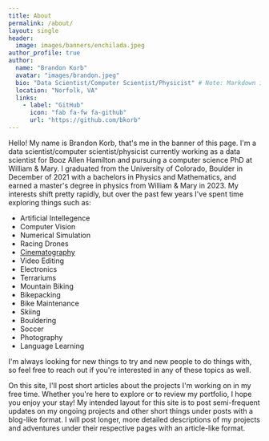 ```yaml
---
title: About
permalink: /about/
layout: single
header:
  image: images/banners/enchilada.jpeg
author_profile: true
author:
  name: "Brandon Korb"
  avatar: "images/brandon.jpeg"
  bio: "Data Scientist/Computer Scientist/Physicist" # Note: Markdown is allowed
  location: "Norfolk, VA"
  links:
    - label: "GitHub"
      icon: "fab fa-fw fa-github"
      url: "https://github.com/bkorb"
---
```


Hello!  My name is Brandon Korb, that's me in the banner of this page.  I'm a data scientist/computer scientist/physicist currently working as a data scientist for Booz Allen Hamilton and pursuing a computer science PhD at William & Mary.  I graduated from the University of Colorado, Boulder in December of 2021 with a bachelors in Physics and Mathematics, and earned a master's degree in physics from William & Mary in 2023.  My interests shift pretty rapidly, but over the past few years I've spent time exploring things such as:
 - Artificial Intellegence
 - Computer Vision
 - Numerical Simulation
 - Racing Drones
 - [Cinematography](/tags/#cinematography)
 - Video Editing
 - Electronics
 - Terrariums
 - Mountain Biking
 - Bikepacking
 - Bike Maintenance
 - Skiing
 - Bouldering
 - Soccer
 - Photography
 - Language Learning

I'm always looking for new things to try and new people to do things with, so feel free to reach out if you're interested in any of these topics as well.

On this site, I'll post short articles about the projects I'm working on in my free time. Whether you're here to explore or to review my portfolio, I hope you enjoy your stay!  My intended layout for this site is to post semi-frequent updates on my ongoing projects and other short things under posts with a blog-like format.  I will post longer, more detailed descriptions of my projects and adventures under their respective pages with an article-like format.